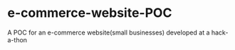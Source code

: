 # e-commerce-website-POC
A POC for an e-commerce website(small businesses) developed at a hack-a-thon 
